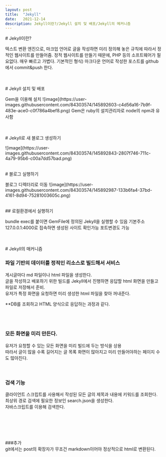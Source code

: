 ```yaml
---
layout: post
title:  "Jekyll"
date:   2021-12-14
description: Jekyll이란?/Jekyll 설치 및 배포/Jekyll의 메커니즘
---
```


<p class="start"># Jekyll이란?</p>    
텍스트 변환 엔진으로, 마크업 언어로 글을 작성하면 미리 정의해 놓은 규칙에 따라서 정적인 웹사이트를 만들어줌.   
정적 웹사이트를 만들기 때문에, PHP 등의 소프트웨어가 필요없다.   
매우 빠르고 가볍다.   
기본적인 형식)    
마크다운 언어로 작성한 포스트를 github에서 commit&push 한다.   
<br/>
<br/>
<br/>


<p class="start"># Jekyll 설치 및 배포</p>    
Gem을 이용해 설치   
![image](https://user-images.githubusercontent.com/84303574/145892603-c4d56a16-7b9f-483e-ace0-c0f786a4bef8.png)
Gem은 ruby의 설치관리자로 node의 npm과 유사함   
<br/>
<br/>
<br/>

<p class="start"># Jekyll로 새 블로그 생성하기</p>    
![image](https://user-images.githubusercontent.com/84303574/145892843-2807f746-711c-4a79-95b6-c00a7dd57bad.png)   
<br/>
<br/>

<p class="start"># 블로그 실행하기</p>    
블로그 디렉터리로 이동   
![image](https://user-images.githubusercontent.com/84303574/145892987-133b6fa4-37bd-4161-8d94-75281003605c.png)   
<br/>
<br/>

<p class="start">## 로컬환경에서 실행하기</p>
bundle exec를 붙이면 GemFile에 정의된 Jekyll을 실행할 수 있음   
기본주소 127.0.0.1:4000로 접속하면 생성된 사이트 확인가능   
포트변경도 가능   
<br/>
<br/>
<br/>

<p class="start"># Jekyll의 매커니즘</p>    

### 파일 기반의 데이터를 정적인 리소스로 빌드해서 서비스   
게시글마다 md 파일이나 html 파일을 생성한다.   
글을 작성하고 배포하기 위한 빌드를 Jekyll에서 진행하면 응답할 html 화면을 만들고 파일로 저장해서 준비.   
유저가 특정 화면을 요청하면 미리 생성한 html 파일을 찾아 꺼내준다.
<br/>

**DB를 조회하고 HTML 양식으로 응답하는 과정과 같다.   
<br/>
<br/>
<br/>


### 모든 화면을 미리 만든다.   
유저가 요청할 수 있는 모든 화면을 미리 빌드에 두는 방식을 상용   
따라서 글이 많을 수록 길어지는 글 목록 화면이 많아지고 미리 만들어야하는 페이지 수도 많아진다.
<br/>
<br/>
<br/>

### 검색 기능   
클라이언트 스크립트를 사용해서 작성된 모든 글의 제목과 내용에 키워드를 조회한다.   
최상위 경로 검색에 필요한 정보인 search.json을 생성한다.   
자바스크립트를 이용해 검색한다.   

<br/>
<br/>
<br/>
<br/>

###추가   
git에서는 post의 확장자가 무조건 markdown이어야 정상적으로 html로 변환된다.

